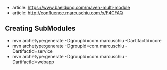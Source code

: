 - article: https://www.baeldung.com/maven-multi-module
- article: http://confluence.marcuschiu.com/x/F4CFAQ

## Creating SubModules
- mvn archetype:generate -DgroupId=com.marcuschiu -DartifactId=core
- mvn archetype:generate -DgroupId=com.marcuschiu -DartifactId=service
- mvn archetype:generate -DgroupId=com.marcuschiu -DartifactId=webapp

